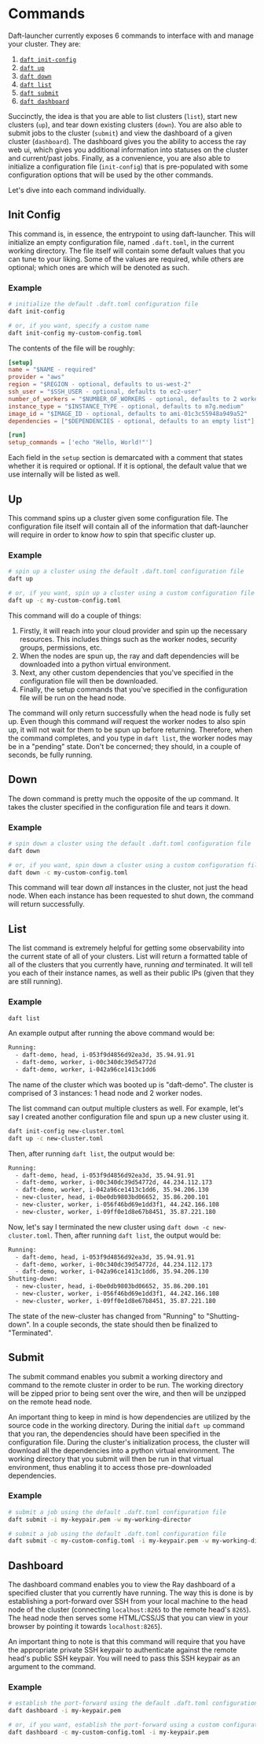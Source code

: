 # Commands

Daft-launcher currently exposes 6 commands to interface with and manage your cluster.
They are:

1. [`daft init-config`](#init-config)
2. [`daft up`](#up)
3. [`daft down`](#down)
4. [`daft list`](#list)
5. [`daft submit`](#submit)
6. [`daft dashboard`](#dashboard)

Succinctly, the idea is that you are able to list clusters (`list`), start new clusters (`up`), and tear down existing clusters (`down`).
You are also able to submit jobs to the cluster (`submit`) and view the dashboard of a given cluster (`dashboard`).
The dashboard gives you the ability to access the ray web ui, which gives you additional information into statuses on the cluster and current/past jobs.
Finally, as a convenience, you are also able to initialize a configuration file (`init-config`) that is pre-populated with some configuration options that will be used by the other commands.

Let's dive into each command individually.

## Init Config

This command is, in essence, the entrypoint to using daft-launcher.
This will initialize an empty configuration file, named `.daft.toml`, in the current working directory.
The file itself will contain some default values that you can tune to your liking.
Some of the values are required, while others are optional; which ones are which will be denoted as such.

### Example

```bash
# initialize the default .daft.toml configuration file
daft init-config

# or, if you want, specify a custom name
daft init-config my-custom-config.toml
```

The contents of the file will be roughly:

```toml
[setup]
name = "$NAME - required"
provider = "aws"
region = "$REGION - optional, defaults to us-west-2"
ssh_user = "$SSH_USER - optional, defaults to ec2-user"
number_of_workers = "$NUMBER_OF_WORKERS - optional, defaults to 2 worker nodes"
instance_type = "$INSTANCE_TYPE - optional, defaults to m7g.medium"
image_id = "$IMAGE_ID - optional, defaults to ami-01c3c55948a949a52"
dependencies = ["$DEPENDENCIES - optional, defaults to an empty list"]

[run]
setup_commands = ['echo "Hello, World!"']
```

Each field in the `setup` section is demarcated with a comment that states whether it is required or optional.
If it is optional, the default value that we use internally will be listed as well.

## Up

This command spins up a cluster given some configuration file.
The configuration file itself will contain all of the information that daft-launcher will require in order to know *how* to spin that specific cluster up.

### Example

```bash
# spin up a cluster using the default .daft.toml configuration file
daft up

# or, if you want, spin up a cluster using a custom configuration file
daft up -c my-custom-config.toml
```

This command will do a couple of things:
  1. Firstly, it will reach into your cloud provider and spin up the necessary resources.
  This includes things such as the worker nodes, security groups, permissions, etc.
  2. When the nodes are spun up, the ray and daft dependencies will be downloaded into a python virtual environment.
  3. Next, any other custom dependencies that you've specified in the configuration file will then be downloaded.
  4. Finally, the setup commands that you've specified in the configuration file will be run on the head node.

The command will only return successfully when the head node is fully set up.
Even though this command *will* request the worker nodes to also spin up, it will not wait for them to be spun up before returning.
Therefore, when the command completes, and you type in `daft list`, the worker nodes may be in a "pending" state.
Don't be concerned; they should, in a couple of seconds, be fully running.

## Down

The down command is pretty much the opposite of the up command.
It takes the cluster specified in the configuration file and tears it down.

### Example

```bash
# spin down a cluster using the default .daft.toml configuration file
daft down

# or, if you want, spin down a cluster using a custom configuration file
daft down -c my-custom-config.toml
```

This command will tear down *all* instances in the cluster, not just the head node.
When each instance has been requested to shut down, the command will return successfully.

## List

The list command is extremely helpful for getting some observability into the current state of all of your clusters.
List will return a formatted table of all of the clusters that you currently have, running *and* terminated.
It will tell you each of their instance names, as well as their public IPs (given that they are still running).

### Example

```bash
daft list
```

An example output after running the above command would be:

```txt
Running:
  - daft-demo, head, i-053f9d4856d92ea3d, 35.94.91.91
  - daft-demo, worker, i-00c340dc39d54772d
  - daft-demo, worker, i-042a96ce1413c1dd6
```

The name of the cluster which was booted up is "daft-demo".
The cluster is comprised of 3 instances: 1 head node and 2 worker nodes.

The list command can output multiple clusters as well.
For example, let's say I created another configuration file and spun up a new cluster using it.

```bash
daft init-config new-cluster.toml
daft up -c new-cluster.toml
```

Then, after running `daft list`, the output would be:

```txt
Running:
  - daft-demo, head, i-053f9d4856d92ea3d, 35.94.91.91
  - daft-demo, worker, i-00c340dc39d54772d, 44.234.112.173
  - daft-demo, worker, i-042a96ce1413c1dd6, 35.94.206.130
  - new-cluster, head, i-0be0db9803bd06652, 35.86.200.101
  - new-cluster, worker, i-056f46bd69e1dd3f1, 44.242.166.108
  - new-cluster, worker, i-09ff0e1d8e67b8451, 35.87.221.180
```

Now, let's say I terminated the new cluster using `daft down -c new-cluster.toml`.
Then, after running `daft list`, the output would be:

```txt
Running:
  - daft-demo, head, i-053f9d4856d92ea3d, 35.94.91.91
  - daft-demo, worker, i-00c340dc39d54772d, 44.234.112.173
  - daft-demo, worker, i-042a96ce1413c1dd6, 35.94.206.130
Shutting-down:
  - new-cluster, head, i-0be0db9803bd06652, 35.86.200.101
  - new-cluster, worker, i-056f46bd69e1dd3f1, 44.242.166.108
  - new-cluster, worker, i-09ff0e1d8e67b8451, 35.87.221.180
```

The state of the new-cluster has changed from "Running" to "Shutting-down".
In a couple seconds, the state should then be finalized to "Terminated".

## Submit

The submit command enables you submit a working directory and command to the remote cluster in order to be run.
The working directory will be zipped prior to being sent over the wire, and then will be unzipped on the remote head node.

An important thing to keep in mind is how dependencies are utilized by the source code in the working directory.
During the initial `daft up` command that you ran, the dependencies should have been specified in the configuration file.
During the cluster's initialization process, the cluster will download all the dependencies into a python virtual environment.
The working directory that you submit will then be run in that virtual environment, thus enabling it to access those pre-downloaded dependencies.

### Example

```bash
# submit a job using the default .daft.toml configuration file
daft submit -i my-keypair.pem -w my-working-director

# submit a job using the default .daft.toml configuration file
daft submit -c my-custom-config.toml -i my-keypair.pem -w my-working-director
```

## Dashboard

The dashboard command enables you to view the Ray dashboard of a specified cluster that you currently have running.
The way this is done is by establishing a port-forward over SSH from your local machine to the head node of the cluster (connecting `localhost:8265` to the remote head's `8265`).
The head node then serves some HTML/CSS/JS that you can view in your browser by pointing it towards `localhost:8265`).

An important thing to note is that this command will require that you have the appropriate private SSH keypair to authenticate against the remote head's public SSH keypair.
You will need to pass this SSH keypair as an argument to the command.

### Example

```bash
# establish the port-forward using the default .daft.toml configuration file
daft dashboard -i my-keypair.pem

# or, if you want, establish the port-forward using a custom configuration file
daft dashboard -c my-custom-config.toml -i my-keypair.pem
```
